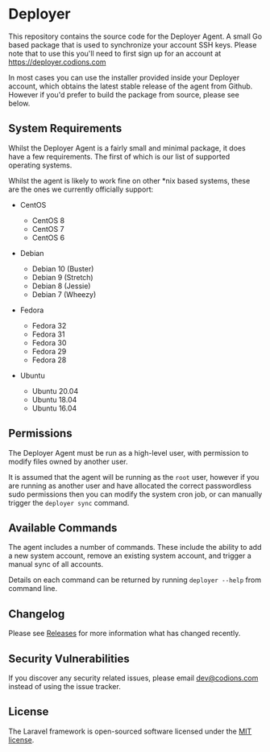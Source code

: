 # Deployer

This repository contains the source code for the Deployer Agent. A small Go based package that is used to synchronize your account SSH keys. Please note that to use this you'll need to first sign up for an account at https://deployer.codions.com

In most cases you can use the installer provided inside your Deployer account, which obtains the latest stable release of the agent from Github. However if you'd prefer to build the package from source, please see below.

## System Requirements

Whilst the Deployer Agent is a fairly small and minimal package, it does have a few requirements. The first of which is our list of supported operating systems.

Whilst the agent is likely to work fine on other *nix based systems, these are the ones we currently officially support:

- CentOS
    - CentOS 8
    - CentOS 7
    - CentOS 6
- Debian
    - Debian 10 (Buster)
    - Debian 9 (Stretch)
    - Debian 8 (Jessie)
    - Debian 7 (Wheezy)

- Fedora
    - Fedora 32
    - Fedora 31
    - Fedora 30
    - Fedora 29
    - Fedora 28

- Ubuntu
    - Ubuntu 20.04
    - Ubuntu 18.04
    - Ubuntu 16.04

## Permissions

The Deployer Agent must be run as a high-level user, with permission to modify files owned by another user.

It is assumed that the agent will be running as the `root` user, however if you are running as another user and have allocated the correct passwordless sudo permissions then you can modify the system cron job, or can manually trigger the `deployer sync` command.


## Available Commands

The agent includes a number of commands. These include the ability to add a new system account, remove an existing system account, and trigger a manual sync of all accounts.

Details on each command can be returned by running `deployer --help` from command line.

## Changelog

Please see [Releases](../../releases) for more information what has changed recently.

## Security Vulnerabilities

If you discover any security related issues, please email dev@codions.com instead of using the issue tracker.

## License

The Laravel framework is open-sourced software licensed under the [MIT license](https://opensource.org/licenses/MIT).

